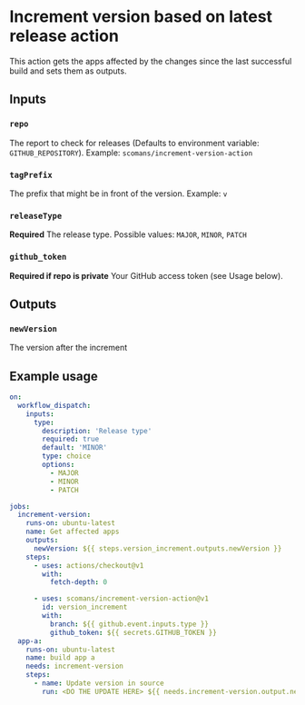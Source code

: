 # Increment version based on latest release action

This action gets the apps affected by the changes since the last successful build and sets them as outputs.

## Inputs

### `repo`

The report to check for releases (Defaults to environment variable: `GITHUB_REPOSITORY`).
Example: `scomans/increment-version-action`

### `tagPrefix`

The prefix that might be in front of the version. Example: `v`

### `releaseType`

**Required** The release type. Possible values: `MAJOR`, `MINOR`, `PATCH`

### `github_token`

**Required if repo is private** Your GitHub access token (see Usage below).

## Outputs

### `newVersion`

The version after the increment

## Example usage

```yaml
on:
  workflow_dispatch:
    inputs:
      type:
        description: 'Release type'
        required: true
        default: 'MINOR'
        type: choice
        options:
          - MAJOR
          - MINOR
          - PATCH

jobs:
  increment-version:
    runs-on: ubuntu-latest
    name: Get affected apps
    outputs:
      newVersion: ${{ steps.version_increment.outputs.newVersion }}
    steps:
      - uses: actions/checkout@v1
        with:
          fetch-depth: 0

      - uses: scomans/increment-version-action@v1
        id: version_increment
        with:
          branch: ${{ github.event.inputs.type }}
          github_token: ${{ secrets.GITHUB_TOKEN }}
  app-a:
    runs-on: ubuntu-latest
    name: build app a
    needs: increment-version
    steps:
      - name: Update version in source
        run: <DO THE UPDATE HERE> ${{ needs.increment-version.output.newVersion }}
```
